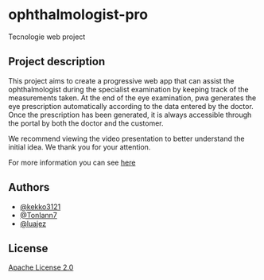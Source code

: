 # ophthalmologist-pro

Tecnologie web project

## Project description

This project aims to create a progressive web app that can assist the ophthalmologist during the specialist examination by keeping track of the measurements taken. At the end of the eye examination, pwa generates the eye prescription automatically according to the data entered by the doctor. Once the prescription has been generated, it is always accessible through the portal by both the doctor and the customer.

We recommend viewing the video presentation to better understand the initial idea.
We thank you for your attention.

For more information you can see [here](https://www.canva.com/design/DAFzecUFK9o/LKdGAOtrRE8llqDKK-iyHQ/edit?utm_content=DAFzecUFK9o&utm_campaign=designshare&utm_medium=link2&utm_source=sharebutton "Project slides")

## Authors

- [@kekko3121](https://github.com/kekko3121)
- [@TonIann7](https://github.com/TonIann7)
- [@luajez](https://github.com/luajez)

## License

[Apache License 2.0](https://www.apache.org/licenses/LICENSE-2.0)

